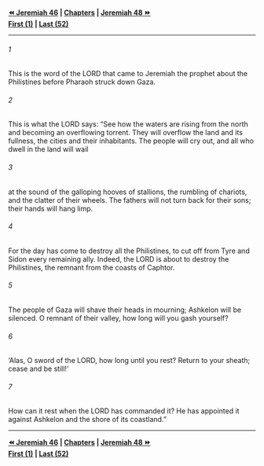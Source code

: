   
**[⏪ Jeremiah 46](./Jeremiah%2046.md) | [Chapters](./_index.md) | [Jeremiah 48 ⏩](./Jeremiah%2048.md)**  
**[First (1)](./Jeremiah%201.md) | [Last (52)](./Jeremiah%2052.md)**  
  
---  
  
###### 1  
This is the word of the LORD that came to Jeremiah the prophet about the Philistines before Pharaoh struck down Gaza.  
  
###### 2  
This is what the LORD says: “See how the waters are rising from the north and becoming an overflowing torrent. They will overflow the land and its fullness, the cities and their inhabitants. The people will cry out, and all who dwell in the land will wail  
  
###### 3  
at the sound of the galloping hooves of stallions, the rumbling of chariots, and the clatter of their wheels. The fathers will not turn back for their sons; their hands will hang limp.  
  
###### 4  
For the day has come to destroy all the Philistines, to cut off from Tyre and Sidon every remaining ally. Indeed, the LORD is about to destroy the Philistines, the remnant from the coasts of Caphtor.  
  
###### 5  
The people of Gaza will shave their heads in mourning; Ashkelon will be silenced. O remnant of their valley, how long will you gash yourself?  
  
###### 6  
‘Alas, O sword of the LORD, how long until you rest? Return to your sheath; cease and be still!’  
  
###### 7  
How can it rest when the LORD has commanded it? He has appointed it against Ashkelon and the shore of its coastland.”  
  
  
---  
  
**[⏪ Jeremiah 46](./Jeremiah%2046.md) | [Chapters](./_index.md) | [Jeremiah 48 ⏩](./Jeremiah%2048.md)**  
**[First (1)](./Jeremiah%201.md) | [Last (52)](./Jeremiah%2052.md)**  
  
